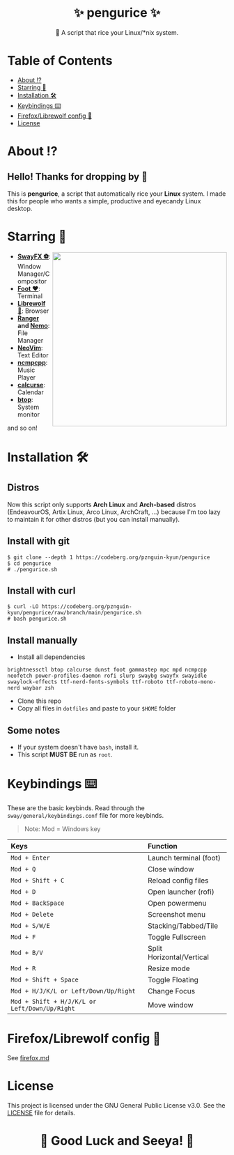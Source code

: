 <h1 align="center"><b>✨ pengurice ✨ </b></h1>
<p align="center">📜 A script that rice your Linux/*nix system.</p>

# **Table of Contents**
- [About ⁉️](#about-%EF%B8%8F)
- [Starring 🌠](#starring-)
- [Installation 🛠️](#installation-%EF%B8%8F)
- [Keybindings ⌨️](#keybindings-%EF%B8%8F)
- [Firefox/Librewolf config 🦊](#firefox-librewolf-config)
- [License](#license)

# **About ⁉️**
## Hello! Thanks for dropping by 👋
This is **pengurice**, a script that automatically rice your **Linux** system. I made this for people who wants a simple, productive and eyecandy Linux desktop.

# **Starring 🌠**
<img src="https://i.imgur.com/mZcHRfk.png" align="right" width="400px">

- **[SwayFX ⚽](https://github.com/WillPower3309/swayfx)**: Window Manager/Compositor
- **[Foot ❤️](https://codeberg.org/dnkl/foot)**: Terminal
- **[Librewolf 🦊](https://librewolf.net/)**: Browser
- **[Ranger](https://ranger.github.io/) and [Nemo](https://github.com/linuxmint/nemo)**: File Manager
- **[NeoVim](https://neovim.io)**: Text Editor
- **[ncmpcpp](https://github.com/ncmpcpp/ncmpcpp)**: Music Player
- **[calcurse](https://www.calcurse.org/)**: Calendar
- **[btop](https://github.com/aristocratos/btop)**: System monitor

and so on!


# **Installation 🛠️**
## Distros
Now this script only supports **Arch Linux** and **Arch-based** distros (EndeavourOS, Artix Linux, Arco Linux, ArchCraft, ...) because I'm too lazy to maintain it for other distros (but you can install manually).

## Install with git
```
$ git clone --depth 1 https://codeberg.org/pznguin-kyun/pengurice
$ cd pengurice
# ./pengurice.sh
```

## Install with curl
```
$ curl -LO https://codeberg.org/pznguin-kyun/pengurice/raw/branch/main/pengurice.sh
# bash pengurice.sh
```

## Install manually
- Install all dependencies
```
brightnessctl btop calcurse dunst foot gammastep mpc mpd ncmpcpp neofetch power-profiles-daemon rofi slurp swaybg swayfx swayidle swaylock-effects ttf-nerd-fonts-symbols ttf-roboto ttf-roboto-mono-nerd waybar zsh
```
- Clone this repo
- Copy all files in `dotfiles` and paste to your `$HOME` folder

## Some notes
- If your system doesn't have `bash`, install it.
- This script **MUST BE** run as `root`.

# **Keybindings ⌨️**
These are the basic keybinds. Read through the `sway/general/keybindings.conf` file for more keybinds.
> Note: Mod = Windows key

| Keys                                              | Function                          |
| :------------------------------------------------ | :-------------------------------- |
| `Mod + Enter`                                     | Launch terminal (foot)            |
| `Mod + Q`                                         | Close window                      |
| `Mod + Shift + C`                                 | Reload config files               |
| `Mod + D`                                         | Open launcher (rofi)              |
| `Mod + BackSpace`                                 | Open powermenu                    |
| `Mod + Delete`                                    | Screenshot menu                   |
| `Mod + S/W/E`                                     | Stacking/Tabbed/Tile              |
| `Mod + F`                                         | Toggle Fullscreen                 |
| `Mod + B/V`                                       | Split Horizontal/Vertical         |
| `Mod + R`                                         | Resize mode                       |
| `Mod + Shift + Space`                             | Toggle Floating                   |
| `Mod + H/J/K/L or Left/Down/Up/Right`             | Change Focus                      |
| `Mod + Shift + H/J/K/L or Left/Down/Up/Right`     | Move window                       |

# **Firefox/Librewolf config 🦊**
See [firefox.md](firefox.md)

# **License**
This project is licensed under the GNU General Public License v3.0. See the [LICENSE](LICENSE) file for details.

<h1 align="center"><b>🌟 Good Luck and Seeya! 🌟</b></h1>
